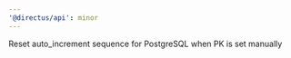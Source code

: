 ```yaml
---
'@directus/api': minor
---
```


Reset auto_increment sequence for PostgreSQL when PK is set manually
